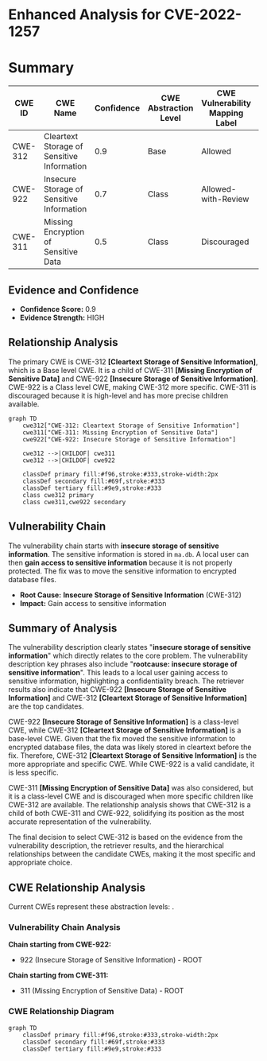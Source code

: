 # Enhanced Analysis for CVE-2022-1257

# Summary
| CWE ID | CWE Name | Confidence | CWE Abstraction Level | CWE Vulnerability Mapping Label | CWE-Vulnerability Mapping Notes |
|---|---|---|---|---|---|
| CWE-312 | Cleartext Storage of Sensitive Information | 0.9 | Base | Allowed | Primary CWE |
| CWE-922 | Insecure Storage of Sensitive Information | 0.7 | Class | Allowed-with-Review | Secondary Candidate |
| CWE-311 | Missing Encryption of Sensitive Data | 0.5 | Class | Discouraged | Secondary Candidate |

## Evidence and Confidence

*   **Confidence Score:** 0.9
*   **Evidence Strength:** HIGH

## Relationship Analysis
The primary CWE is CWE-312 **[Cleartext Storage of Sensitive Information]**, which is a Base level CWE. It is a child of CWE-311 **[Missing Encryption of Sensitive Data]** and CWE-922 **[Insecure Storage of Sensitive Information]**. CWE-922 is a Class level CWE, making CWE-312 more specific. CWE-311 is discouraged because it is high-level and has more precise children available.

```mermaid
graph TD
    cwe312["CWE-312: Cleartext Storage of Sensitive Information"]
    cwe311["CWE-311: Missing Encryption of Sensitive Data"]
    cwe922["CWE-922: Insecure Storage of Sensitive Information"]
    
    cwe312 -->|CHILDOF| cwe311
    cwe312 -->|CHILDOF| cwe922
    
    classDef primary fill:#f96,stroke:#333,stroke-width:2px
    classDef secondary fill:#69f,stroke:#333
    classDef tertiary fill:#9e9,stroke:#333
    class cwe312 primary
    class cwe311,cwe922 secondary
```

## Vulnerability Chain
The vulnerability chain starts with **insecure storage of sensitive information**. The sensitive information is stored in `ma.db`. A local user can then **gain access to sensitive information** because it is not properly protected. The fix was to move the sensitive information to encrypted database files.
- **Root Cause:** **Insecure Storage of Sensitive Information** (CWE-312)
- **Impact:** Gain access to sensitive information

## Summary of Analysis
The vulnerability description clearly states "**insecure storage of sensitive information**" which directly relates to the core problem. The vulnerability description key phrases also include "**rootcause: insecure storage of sensitive information**". This leads to a local user gaining access to sensitive information, highlighting a confidentiality breach. The retriever results also indicate that CWE-922 **[Insecure Storage of Sensitive Information]** and CWE-312 **[Cleartext Storage of Sensitive Information]** are the top candidates.

CWE-922 **[Insecure Storage of Sensitive Information]** is a class-level CWE, while CWE-312 **[Cleartext Storage of Sensitive Information]** is a base-level CWE. Given that the fix moved the sensitive information to encrypted database files, the data was likely stored in cleartext before the fix. Therefore, CWE-312 **[Cleartext Storage of Sensitive Information]** is the more appropriate and specific CWE. While CWE-922 is a valid candidate, it is less specific.

CWE-311 **[Missing Encryption of Sensitive Data]** was also considered, but it is a class-level CWE and is discouraged when more specific children like CWE-312 are available. The relationship analysis shows that CWE-312 is a child of both CWE-311 and CWE-922, solidifying its position as the most accurate representation of the vulnerability.

The final decision to select CWE-312 is based on the evidence from the vulnerability description, the retriever results, and the hierarchical relationships between the candidate CWEs, making it the most specific and appropriate choice.


## CWE Relationship Analysis

Current CWEs represent these abstraction levels: .


### Vulnerability Chain Analysis

**Chain starting from CWE-922:**
- 922 (Insecure Storage of Sensitive Information) - ROOT


**Chain starting from CWE-311:**
- 311 (Missing Encryption of Sensitive Data) - ROOT



### CWE Relationship Diagram

```mermaid
graph TD
    classDef primary fill:#f96,stroke:#333,stroke-width:2px
    classDef secondary fill:#69f,stroke:#333
    classDef tertiary fill:#9e9,stroke:#333
```
